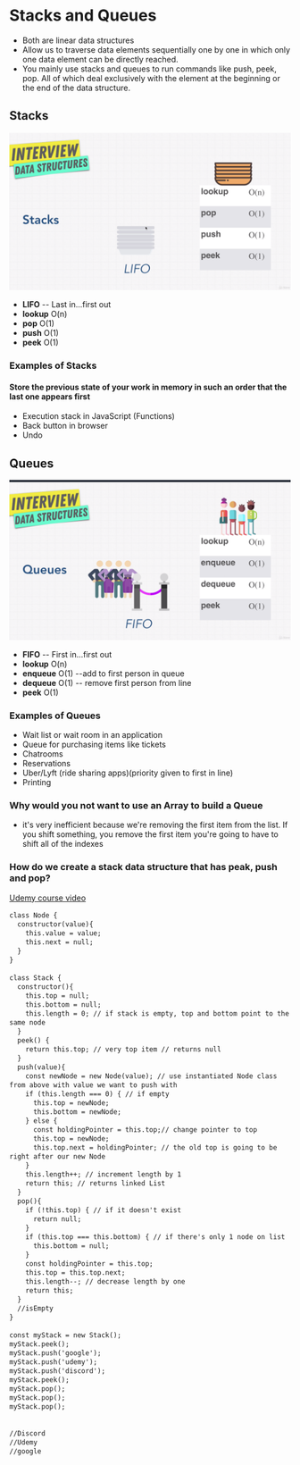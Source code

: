 # Stacks and Queues

* Both are linear data structures
* Allow us to traverse data elements sequentially one by one in which only one data element can be directly reached.
* You mainly use stacks and queues to run commands like push, peek, pop. All of which deal exclusively with the element at the beginning or the end of the data structure.

## Stacks

![Stacks](./Stacks.png?raw=true "Stacks")

* **LIFO** -- Last in...first out
* **lookup** O(n)
* **pop** O(1)
* **push** O(1)
* **peek** O(1)

### Examples of Stacks

#### Store the previous state of your work in memory in such an order that the last one appears first

* Execution stack in JavaScript (Functions)
* Back button in browser
* Undo

## Queues

![Queues](./Queues.png?raw=true "Queues")

* **FIFO** -- First in...first out
* **lookup** O(n)
* **enqueue** O(1) --add to first person in queue
* **dequeue** O(1) -- remove first person from line
* **peek** O(1)

### Examples of Queues

* Wait list or wait room in an application
* Queue for purchasing items like tickets
* Chatrooms
* Reservations
* Uber/Lyft (ride sharing apps)(priority given to first in line)
* Printing

### Why would you not want to use an Array to build a Queue

* it's very inefficient because we're removing the first item from the list. If you shift something, you remove the first item you're going to have to shift all of the indexes

### How do we create a stack data structure that has peak, push and pop?

[Udemy course video](https://www.udemy.com/master-the-coding-interview-data-structures-algorithms/learn/v4/t/lecture/12333106?start=0)

```
class Node {
  constructor(value){
    this.value = value;
    this.next = null;
  }
}

class Stack {
  constructor(){
    this.top = null;
    this.bottom = null;
    this.length = 0; // if stack is empty, top and bottom point to the same node
  }
  peek() {
    return this.top; // very top item // returns null
  }
  push(value){
    const newNode = new Node(value); // use instantiated Node class from above with value we want to push with
    if (this.length === 0) { // if empty
      this.top = newNode;
      this.bottom = newNode;
    } else {
      const holdingPointer = this.top;// change pointer to top
      this.top = newNode;
      this.top.next = holdingPointer; // the old top is going to be right after our new Node
    }
    this.length++; // increment length by 1
    return this; // returns linked List
  }
  pop(){
    if (!this.top) { // if it doesn't exist
      return null;
    }
    if (this.top === this.bottom) { // if there's only 1 node on list
      this.bottom = null;
    }
    const holdingPointer = this.top;
    this.top = this.top.next;
    this.length--; // decrease length by one
    return this;
  }
  //isEmpty
}

const myStack = new Stack();
myStack.peek();
myStack.push('google');
myStack.push('udemy');
myStack.push('discord');
myStack.peek();
myStack.pop();
myStack.pop();
myStack.pop();


//Discord
//Udemy
//google

```
